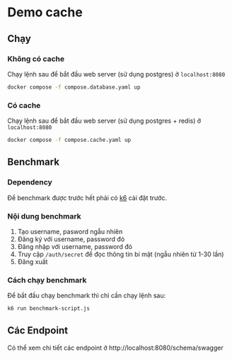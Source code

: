 # Demo cache

## Chạy

### Không có cache

Chạy lệnh sau để bắt đầu web server (sử dụng postgres) ở `localhost:8080`
```sh
docker compose -f compose.database.yaml up
```

### Có cache

Chạy lệnh sau để bắt đầu web server (sử dụng postgres + redis) ở `localhost:8080`
```sh
docker compose -f compose.cache.yaml up
```

## Benchmark

### Dependency

Để benchmark được trước hết phải có [k6](https://k6.io/) cài đặt trước.

### Nội dung benchmark

1. Tạo username, pasword ngẫu nhiên
2. Đăng ký với username, password đó
3. Đăng nhập với username, password đó
4. Truy cập `/auth/secret` để đọc thông tin bí mật (ngẫu nhiên từ 1-30 lần)
5. Đăng xuất

### Cách chạy benchmark

Để bắt đầu chạy benchmark thì chỉ cần chạy lệnh sau:
```sh
k6 run benchmark-script.js
```

## Các Endpoint

Có thể xem chi tiết các endpoint ở http://localhost:8080/schema/swagger
